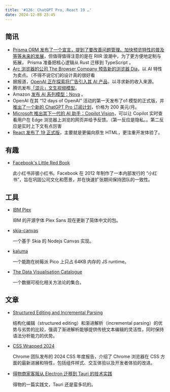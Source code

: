 ```yaml
---
title: '#126: ChatGPT Pro, React 19 …'
date: 2024-12-08 23:45
---
```




## 简讯

- [Prisma ORM 发布了一个宣言，提到了要改善问题管理、加快预览特性的普及等等未来的发展](https://www.prisma.io/blog/prisma-orm-manifesto)，但值得值得注意的是在 RIIR 浪潮中，为了更方便地定制与拓展， Prisma 准备把核心逻辑从 Rust 迁移到 TypeScript 。
- [Arc 浏览器的公司 The Browser Company 预告新的浏览器 Dia](https://www.diabrowser.com/)，以 AI 特性为卖点。（不得不说它们的设计真的很好看
- 据报道，[OpenAI 正在探索将广告引入其 AI 产品](https://www.ft.com/content/9350d075-1658-4d3c-8bc9-b9b3dfc29b26)，以寻求新的收入来源。
- 腾讯发布[「混元」文生视频模型](https://aivideo.hunyuan.tencent.com/)。
- Amazon [发布 AI 系列模型：Nova](https://aivideo.hunyuan.tencent.com/) 。
- OpenAI 在其 “12 days of OpenAI” 活动的第一天发布了o1 模型的正式版，并[推出了一个新的 ChatGPT Pro 订阅计划](https://openai.com/index/introducing-chatgpt-pro)，价格为 200 美元/月。
- [Microsoft 推出其下一代的 AI 助手：Copilot Vision](https://www.microsoft.com/en-us/microsoft-copilot/blog/2024/12/05/copilot-vision-now-in-preview-a-new-way-to-browse/)，可以让 Copilot 实时查看用户在 Edge 浏览器上浏览的网页并给予反馈。（第一反应是隐私。。第二反应是实时上下文有点厉害
- [React 发布了 19 正式版](https://react.dev/blog/2024/12/05/react-19)，主要就是更偏向原生 HTML，更注重开发体验了。

## 有趣

- [Facebook's Little Red Book](https://www.map.cv/blog/redbook)
  
    此小红书非彼小红书。Facebook 在 2012 年制作了一本内部发行的 “小红书”，旨在巩固公司文化和愿景，并在快速扩张期间保持团队的一致性。
    

## 工具

- [IBM Plex](https://github.com/IBM/plex)
  
    IBM 的开源字体 Plex Sans 现在更新了简体中文的包。
    
- [skia-canvas](https://github.com/samizdatco/skia-canvas)
  
    一个基于 Skia 的 Nodejs Canvas 实现。
    
- [kaluma](https://github.com/kaluma-project/kaluma)
  
    一个能跑在树莓派 Pico 上只占 64KB 内存的 JS runtime。
    
- [The Data Visualisation Catalogue](https://datavizcatalogue.com/index.html)
  
    一个数据可视化相关方法论的集合。
    

## 文章

- [Structured Editing and Incremental Parsing](https://tratt.net/laurie/blog/2024/structured_editing_and_incremental_parsing.html)
  
    结构化编辑（structured editing）和渐进解析（incremental parsing）的优势与劣势的比较，强调了渐进解析能够提供传统文本编辑的灵活性，同时保持语法分析能力的优势。
    
- [CSS Wrapped 2024](https://chrome.dev/css-wrapped-2024/)
  
    Chrome 团队发布的 2024 CSS 年度报告，介绍了 Chrome 浏览器在 CSS 方面的最新进展和特性，包括组件样式、交互体验以及开发者体验的改进。
    
- [得物商家客服从 Electron 迁移到 Tauri 的技术实践](https://mp.weixin.qq.com/s/UxmJxU4-fv9GeRxl2fzOGw)
  
    得物的一篇实践文，Tauri 还是蛮多坑的。